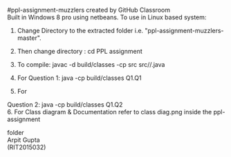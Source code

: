 #ppl-assignment-muzzlers created by GitHub Classroom      
Built in Windows 8 pro using netbeans. To use in Linux based system:      
1. Change Directory to the extracted folder i.e. "ppl-assignment-muzzlers-master".       
2. Then change directory : cd PPL assignment 

     
3. To compile: javac -d build/classes -cp src src//.java       
4. For Question 1: java -cp build/classes Q1.Q1     
5. For 

Question 2: java -cp build/classes Q1.Q2      
6. For Class diagram  & Documentation refer to class diag.png inside the ppl-assignment 

folder      
Arpit Gupta   
(RIT2015032)

